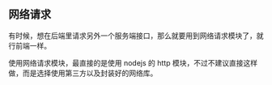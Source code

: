 
## 网络请求
有时候，想在后端里请求另外一个服务端接口，那么就要用到网络请求模块了，就行前端一样。

使用网络请求模块，最直接的是使用 nodejs 的 http 模块，不过不建议直接这样做，而是选择使用第三方以及封装好的网络库。
